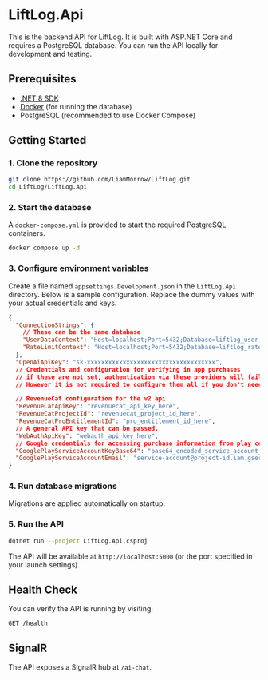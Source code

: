 # LiftLog.Api

This is the backend API for LiftLog. It is built with ASP.NET Core and requires a PostgreSQL database. You can run the API locally for development and testing.

## Prerequisites

- [.NET 8 SDK](https://dotnet.microsoft.com/download)
- [Docker](https://www.docker.com/) (for running the database)
- PostgreSQL (recommended to use Docker Compose)

## Getting Started

### 1. Clone the repository

```sh
git clone https://github.com/LiamMorrow/LiftLog.git
cd LiftLog/LiftLog.Api
```

### 2. Start the database

A `docker-compose.yml` is provided to start the required PostgreSQL containers.

```sh
docker compose up -d
```

### 3. Configure environment variables

Create a file named `appsettings.Development.json` in the `LiftLog.Api` directory. Below is a sample configuration. Replace the dummy values with your actual credentials and keys.

```json
{
  "ConnectionStrings": {
    // These can be the same database
    "UserDataContext": "Host=localhost;Port=5432;Database=liftlog_user;Username=postgres;Password=postgres",
    "RateLimitContext": "Host=localhost;Port=5432;Database=liftlog_ratelimit;Username=postgres;Password=postgres"
  },
  "OpenAiApiKey": "sk-xxxxxxxxxxxxxxxxxxxxxxxxxxxxxxxxxxxx",
  // Credentials and configuration for verifying in app purchases
  // if these are not set, authentication via these providers will fail
  // However it is not required to configure them all if you don't need them all

  // RevenueCat configuration for the v2 api
  "RevenueCatApiKey": "revenuecat_api_key_here",
  "RevenueCatProjectId": "revenuecat_project_id_here",
  "RevenueCatProEntitlementId": "pro_entitlement_id_here",
  // A general API key that can be passed.
  "WebAuthApiKey": "webauth_api_key_here",
  // Google credentials for accessing purchase information from play console -- deprecated
  "GooglePlayServiceAccountKeyBase64": "base64_encoded_service_account_key",
  "GooglePlayServiceAccountEmail": "service-account@project-id.iam.gserviceaccount.com"
}
```

### 4. Run database migrations

Migrations are applied automatically on startup.

### 5. Run the API

```sh
dotnet run --project LiftLog.Api.csproj
```

The API will be available at `http://localhost:5000` (or the port specified in your launch settings).

## Health Check

You can verify the API is running by visiting:

```
GET /health
```

## SignalR

The API exposes a SignalR hub at `/ai-chat`.

